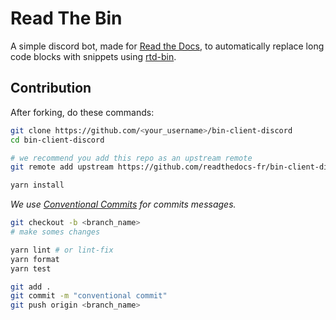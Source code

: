 # Read The Bin

A simple discord bot, made for [Read the Docs](https://readthedocs-fr.github.io), to automatically replace long code
blocks with snippets using [rtd-bin](https://github.com/readthedocs-fr/bin).

## Contribution

After forking, do these commands:

```sh
git clone https://github.com/<your_username>/bin-client-discord
cd bin-client-discord

# we recommend you add this repo as an upstream remote
git remote add upstream https://github.com/readthedocs-fr/bin-client-discord

yarn install
```

_We use [Conventional Commits](https://www.conventionalcommits.org/en/v1.0.0/) for commits messages._

```sh
git checkout -b <branch_name>
# make somes changes

yarn lint # or lint-fix
yarn format
yarn test

git add .
git commit -m "conventional commit"
git push origin <branch_name>
```
